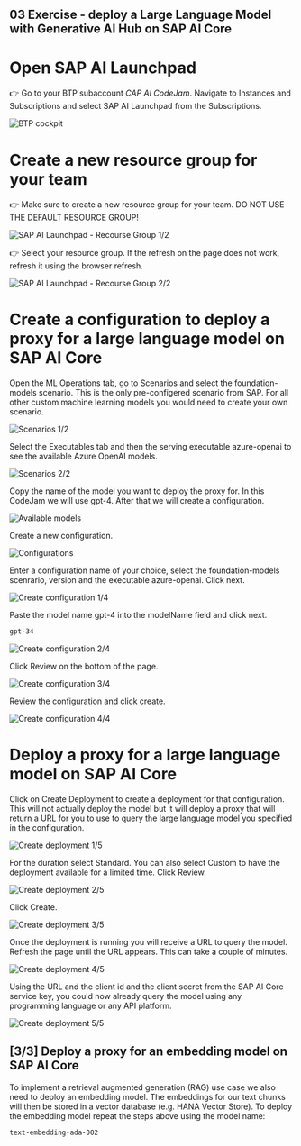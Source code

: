 ## 03 Exercise - deploy a Large Language Model with Generative AI Hub on SAP AI Core

# Open SAP AI Launchpad
👉 Go to your BTP subaccount *CAP AI CodeJam*. Navigate to Instances and Subscriptions and select SAP AI Launchpad from the Subscriptions.

![BTP cockpit](assets/2024-07-17_14-43-29copy.png)

# Create a new resource group for your team
👉 Make sure to create a new resource group for your team. DO NOT USE THE DEFAULT RESOURCE GROUP!

![SAP AI Launchpad - Recourse Group 1/2](assets/2024-07-22_10-47-54.png)

👉 Select your resource group. If the refresh on the page does not work, refresh it using the browser refresh.

![SAP AI Launchpad - Recourse Group 2/2](assets/2024-07-22_10-51-07.png)

# Create a configuration to deploy a proxy for a large language model on SAP AI Core

Open the ML Operations tab, go to Scenarios and select the foundation-models scenario. This is the only pre-configered scenario from SAP. For all other custom machine learning models you would need to create your own scenario.

![Scenarios 1/2](assets/2024-07-22_12-52-11.png)

Select the Executables tab and then the serving executable azure-openai to see the available Azure OpenAI models.

![Scenarios 2/2](assets/2024-07-22_13-04-27.png)

Copy the name of the model you want to deploy the proxy for. In this CodeJam we will use gpt-4.
After that we will create a configuration.

![Available models](assets/2024-07-22_13-04-40.png)

Create a new configuration.

![Configurations](assets/2024-07-22_13-15-51.png)

Enter a configuration name of your choice, select the foundation-models scenrario, version and the executable azure-openai. Click next.

![Create configuration 1/4](assets/2024-07-16_16-42-19.png)

Paste the model name gpt-4 into the modelName field and click next.
```sh
gpt-34
```

![Create configuration 2/4](assets/2024-07-16_16-42-54.png)

Click Review on the bottom of the page.

![Create configuration 3/4](assets/2024-07-16_16-43-20.png)

Review the configuration and click create.

![Create configuration 4/4](assets/2024-07-16_16-43-35.png)

# Deploy a proxy for a large language model on SAP AI Core

Click on Create Deployment to create a deployment for that configuration. This will not actually deploy the model but it will deploy a proxy that will return a URL for you to use to query the large language model you specified in the configuration.

![Create deployment 1/5](assets/2024-07-16_16-43-57.png)

For the duration select Standard. You can also select Custom to have the deployment available for a limited time. Click Review.

![Create deployment 2/5](assets/2024-07-16_16-44-17.png)

Click Create.

![Create deployment 3/5](assets/2024-07-16_16-44-32.png)

Once the deployment is running you will receive a URL to query the model. Refresh the page until the URL appears. This can take a couple of minutes.

![Create deployment 4/5](assets/2024-07-16_16-44-49.png)

Using the URL and the client id and the client secret from the SAP AI Core service key, you could now already query the model using any programming language or any API platform.

![Create deployment 5/5](assets/2024-07-16_16-51-40.png)

## [3/3] Deploy a proxy for an embedding model on SAP AI Core
To implement a retrieval augmented generation (RAG) use case we also need to deploy an embedding model. The embeddings for our text chunks will then be stored in a vector database (e.g. HANA Vector Store). To deploy the embedding model repeat the steps above using the model name: 
```sh
text-embedding-ada-002
```
